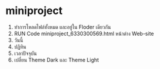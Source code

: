 # miniproject
1. ทำการโหลดไฟล์ทั้งหมด และอยู่ใน Floder เดียวกัน
2. RUN Code miniproject_6330300569.html
หน้าต่าง Web-site
  1. วันนี้
  2. ปฏิทิน
  3. เวลาปัจจุบัน
  4. เปลี่ยน Theme Dark และ Theme Light

